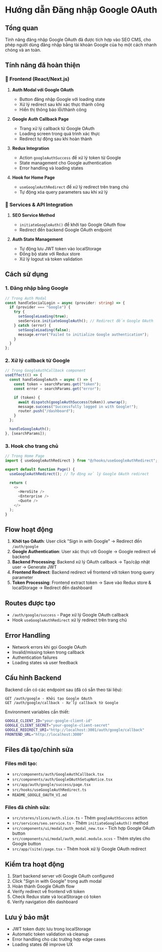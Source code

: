 # Hướng dẫn Đăng nhập Google OAuth

## Tổng quan

Tính năng đăng nhập Google OAuth đã được tích hợp vào SEO CMS, cho phép người dùng đăng nhập bằng tài khoản Google của họ một cách nhanh chóng và an toàn.

## Tính năng đã hoàn thiện

### 🎯 Frontend (React/Next.js)

1. **Auth Modal với Google OAuth**

   - Button đăng nhập Google với loading state
   - Xử lý redirect sau khi xác thực thành công
   - Hiển thị thông báo lỗi/thành công

2. **Google Auth Callback Page**

   - Trang xử lý callback từ Google OAuth
   - Loading screen trong quá trình xác thực
   - Redirect tự động sau khi hoàn thành

3. **Redux Integration**

   - Action `googleAuthSuccess` để xử lý token từ Google
   - State management cho Google authentication
   - Error handling và loading states

4. **Hook for Home Page**
   - `useGoogleAuthRedirect` để xử lý redirect trên trang chủ
   - Tự động xóa query parameters sau khi xử lý

### 🔧 Services & API Integration

1. **SEO Service Method**

   - `initiateGoogleAuth()` để khởi tạo Google OAuth flow
   - Redirect đến backend Google OAuth endpoint

2. **Auth State Management**
   - Tự động lưu JWT token vào localStorage
   - Đồng bộ state với Redux store
   - Xử lý logout và token validation

## Cách sử dụng

### 1. Đăng nhập bằng Google

```typescript
// Trong Auth Modal
const handleSocialLogin = async (provider: string) => {
  if (provider === "Google") {
    try {
      setGoogleLoading(true);
      seoService.initiateGoogleAuth(); // Redirect đến Google OAuth
    } catch (error) {
      setGoogleLoading(false);
      message.error("Failed to initialize Google authentication");
    }
  }
};
```

### 2. Xử lý callback từ Google

```typescript
// Trong GoogleAuthCallback component
useEffect(() => {
  const handleGoogleAuth = async () => {
    const token = searchParams.get("token");
    const error = searchParams.get("error");

    if (token) {
      await dispatch(googleAuthSuccess(token)).unwrap();
      message.success("Successfully logged in with Google!");
      router.push("/dashboard");
    }
  };

  handleGoogleAuth();
}, [searchParams]);
```

### 3. Hook cho trang chủ

```typescript
// Trong Home Page
import { useGoogleAuthRedirect } from "@/hooks/useGoogleAuthRedirect";

export default function Page() {
  useGoogleAuthRedirect(); // Tự động xử lý Google OAuth redirect

  return (
    <>
      <HeroSite />
      <Enterprise />
      <Quote />
    </>
  );
}
```

## Flow hoạt động

1. **Khởi tạo OAuth**: User click "Sign in with Google" → Redirect đến `/auth/google`
2. **Google Authentication**: User xác thực với Google → Google redirect về backend
3. **Backend Processing**: Backend xử lý OAuth callback → Tạo/cập nhật user → Generate JWT
4. **Frontend Redirect**: Backend redirect về frontend với token trong query parameter
5. **Token Processing**: Frontend extract token → Save vào Redux store & localStorage → Redirect đến dashboard

## Routes được tạo

- `/auth/google/success` - Page xử lý Google OAuth callback
- Hook `useGoogleAuthRedirect` xử lý redirect trên trang chủ

## Error Handling

- Network errors khi gọi Google OAuth
- Invalid/missing token trong callback
- Authentication failures
- Loading states và user feedback

## Cấu hình Backend

Backend cần có các endpoint sau (đã có sẵn theo tài liệu):

```
GET /auth/google - Khởi tạo Google OAuth
GET /auth/google/callback - Xử lý callback từ Google
```

Environment variables cần thiết:

```bash
GOOGLE_CLIENT_ID="your-google-client-id"
GOOGLE_CLIENT_SECRET="your-google-client-secret"
GOOGLE_REDIRECT_URI="http://localhost:3001/auth/google/callback"
FRONTEND_URL="http://localhost:3000"
```

## Files đã tạo/chỉnh sửa

### Files mới tạo:

- `src/components/auth/GoogleAuthCallback.tsx`
- `src/components/auth/GoogleOAuthSetupNotice.tsx`
- `src/app/auth/google/success/page.tsx`
- `src/hooks/useGoogleAuthRedirect.ts`
- `README_GOOGLE_OAUTH_VI.md`

### Files đã chỉnh sửa:

- `src/stores/slices/auth.slice.ts` - Thêm `googleAuthSuccess` action
- `src/services/seo.service.ts` - Thêm `initiateGoogleAuth()` method
- `src/components/ui/modal/auth_modal_new.tsx` - Tích hợp Google OAuth button
- `src/components/ui/modal/auth_modal.module.scss` - Thêm styles cho Google button
- `src/app/(site)/page.tsx` - Thêm hook xử lý Google OAuth redirect

## Kiểm tra hoạt động

1. Start backend server với Google OAuth configured
2. Click "Sign in with Google" trong auth modal
3. Hoàn thành Google OAuth flow
4. Verify redirect về frontend với token
5. Check Redux state và localStorage có token
6. Verify navigation đến dashboard

## Lưu ý bảo mật

- JWT token được lưu trong localStorage
- Automatic token validation và cleanup
- Error handling cho các trường hợp edge cases
- Loading states để improve UX
